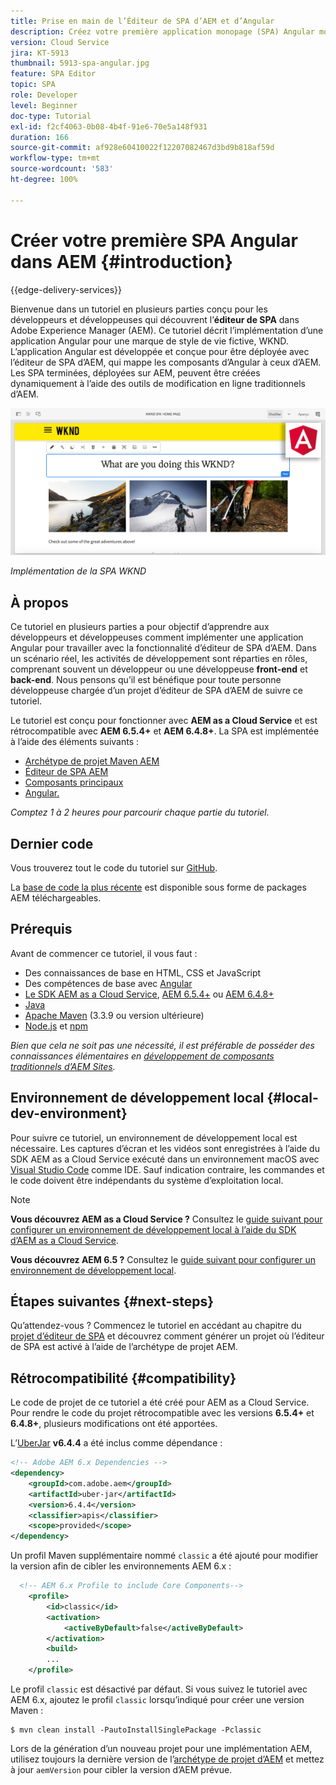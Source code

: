 ```yaml
---
title: Prise en main de l’Éditeur de SPA d’AEM et d’Angular
description: Créez votre première application monopage (SPA) Angular modifiable dans Adobe Experience Manager (AEM) avec la SPA WKND.
version: Cloud Service
jira: KT-5913
thumbnail: 5913-spa-angular.jpg
feature: SPA Editor
topic: SPA
role: Developer
level: Beginner
doc-type: Tutorial
exl-id: f2cf4063-0b08-4b4f-91e6-70e5a148f931
duration: 166
source-git-commit: af928e60410022f12207082467d3bd9b818af59d
workflow-type: tm+mt
source-wordcount: '583'
ht-degree: 100%

---
```


# Créer votre première SPA Angular dans AEM {#introduction}

{{edge-delivery-services}}

Bienvenue dans un tutoriel en plusieurs parties conçu pour les développeurs et développeuses qui découvrent l’**éditeur de SPA** dans Adobe Experience Manager (AEM). Ce tutoriel décrit l’implémentation d’une application Angular pour une marque de style de vie fictive, WKND. L’application Angular est développée et conçue pour être déployée avec l’éditeur de SPA d’AEM, qui mappe les composants d’Angular à ceux d’AEM. Les SPA terminées, déployées sur AEM, peuvent être créées dynamiquement à l’aide des outils de modification en ligne traditionnels d’AEM.

![SPA finale implémentée.](assets/wknd-spa-implementation.png)

*Implémentation de la SPA WKND*

## À propos

Ce tutoriel en plusieurs parties a pour objectif d’apprendre aux développeurs et développeuses comment implémenter une application Angular pour travailler avec la fonctionnalité d’éditeur de SPA d’AEM. Dans un scénario réel, les activités de développement sont réparties en rôles, comprenant souvent un développeur ou une développeuse **front-end** et **back-end**. Nous pensons qu’il est bénéfique pour toute personne développeuse chargée d’un projet d’éditeur de SPA d’AEM de suivre ce tutoriel.

Le tutoriel est conçu pour fonctionner avec **AEM as a Cloud Service** et est rétrocompatible avec **AEM 6.5.4+** et **AEM 6.4.8+**. La SPA est implémentée à l’aide des éléments suivants :

* [Archétype de projet Maven AEM](https://experienceleague.adobe.com/docs/experience-manager-core-components/using/developing/archetype/overview.html?lang=fr)
* [Éditeur de SPA AEM](https://experienceleague.adobe.com/docs/experience-manager-65/developing/headless/spas/spa-walkthrough.html?lang=fr#content-editing-experience-with-spa)
* [Composants principaux](https://experienceleague.adobe.com/docs/experience-manager-core-components/using/introduction.html?lang=fr)
* [Angular.](https://angular.io/)

*Comptez 1 à 2 heures pour parcourir chaque partie du tutoriel.*

## Dernier code

Vous trouverez tout le code du tutoriel sur [GitHub](https://github.com/adobe/aem-guides-wknd-spa).

La [base de code la plus récente](https://github.com/adobe/aem-guides-wknd-spa/releases) est disponible sous forme de packages AEM téléchargeables.

## Prérequis

Avant de commencer ce tutoriel, il vous faut :

* Des connaissances de base en HTML, CSS et JavaScript
* Des compétences de base avec [Angular](https://angular.io/)
* [Le SDK AEM as a Cloud Service](https://experienceleague.adobe.com/docs/experience-manager-learn/cloud-service/local-development-environment-set-up/aem-runtime.html?lang=fr#download-the-aem-as-a-cloud-service-sdk), [AEM 6.5.4+](https://helpx.adobe.com/fr/experience-manager/aem-releases-updates.html#65) ou [AEM 6.4.8+](https://helpx.adobe.com/fr/experience-manager/aem-releases-updates.html#64)
* [Java](https://downloads.experiencecloud.adobe.com/content/software-distribution/en/general.html)
* [Apache Maven](https://maven.apache.org/) (3.3.9 ou version ultérieure)
* [Node.js](https://nodejs.org/en/) et [npm](https://www.npmjs.com/)

*Bien que cela ne soit pas une nécessité, il est préférable de posséder des connaissances élémentaires en [développement de composants traditionnels d’AEM Sites](https://experienceleague.adobe.com/docs/experience-manager-learn/getting-started-wknd-tutorial-develop/overview.html?lang=fr).*

## Environnement de développement local {#local-dev-environment}

Pour suivre ce tutoriel, un environnement de développement local est nécessaire. Les captures d’écran et les vidéos sont enregistrées à l’aide du SDK AEM as a Cloud Service exécuté dans un environnement macOS avec [Visual Studio Code](https://code.visualstudio.com/) comme IDE. Sauf indication contraire, les commandes et le code doivent être indépendants du système d’exploitation local.

>[!NOTE]
>
> **Vous découvrez AEM as a Cloud Service ?** Consultez le [guide suivant pour configurer un environnement de développement local à l’aide du SDK d’AEM as a Cloud Service](https://experienceleague.adobe.com/docs/experience-manager-learn/cloud-service/local-development-environment-set-up/overview.html?lang=fr).
>
> **Vous découvrez AEM 6.5 ?** Consultez le [guide suivant pour configurer un environnement de développement local](https://experienceleague.adobe.com/docs/experience-manager-learn/foundation/development/set-up-a-local-aem-development-environment.html?lang=fr).

## Étapes suivantes {#next-steps}

Qu’attendez-vous ? Commencez le tutoriel en accédant au chapitre du [projet d’éditeur de SPA](create-project.md) et découvrez comment générer un projet où l’éditeur de SPA est activé à l’aide de l’archétype de projet AEM.

## Rétrocompatibilité {#compatibility}

Le code de projet de ce tutoriel a été créé pour AEM as a Cloud Service. Pour rendre le code du projet rétrocompatible avec les versions **6.5.4+** et **6.4.8+**, plusieurs modifications ont été apportées.

L’[UberJar](https://experienceleague.adobe.com/docs/experience-manager-65/developing/devtools/ht-projects-maven.html?lang=fr#what-is-the-uberjar) **v6.4.4** a été inclus comme dépendance :

```xml
<!-- Adobe AEM 6.x Dependencies -->
<dependency>
    <groupId>com.adobe.aem</groupId>
    <artifactId>uber-jar</artifactId>
    <version>6.4.4</version>
    <classifier>apis</classifier>
    <scope>provided</scope>
</dependency>
```

Un profil Maven supplémentaire nommé `classic` a été ajouté pour modifier la version afin de cibler les environnements AEM 6.x :

```xml
  <!-- AEM 6.x Profile to include Core Components-->
    <profile>
        <id>classic</id>
        <activation>
            <activeByDefault>false</activeByDefault>
        </activation>
        <build>
        ...
    </profile>
```

Le profil `classic` est désactivé par défaut. Si vous suivez le tutoriel avec AEM 6.x, ajoutez le profil `classic` lorsqu’indiqué pour créer une version Maven :

```shell
$ mvn clean install -PautoInstallSinglePackage -Pclassic
```

Lors de la génération d’un nouveau projet pour une implémentation AEM, utilisez toujours la dernière version de l’[archétype de projet d’AEM](https://github.com/adobe/aem-project-archetype) et mettez à jour `aemVersion` pour cibler la version d’AEM prévue.
